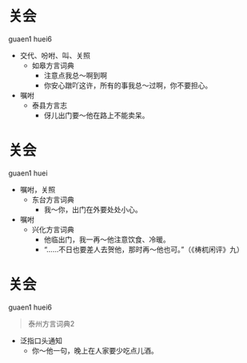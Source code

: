 # 关会
guaen1 huei6
+ 交代、吩咐、叫、关照
  * 如皋方言词典
    - 注意点我总～啊到啊
    - 你安心蹾吖这许，所有的事我总～过啊，你不要担心。
+ 嘱咐
  * 泰县方言志
    - 伢儿出门要～他在路上不能卖呆。

# 关会
guaen1 huei
+ 嘱咐，关照
  * 东台方言词典
    - 我～你，出门在外要处处小心。
+ 嘱咐
  * 兴化方言词典
    - 他临出门，我一再～他注意饮食、冷暖。
    - “……不日也要差人去贺他，那时再～他也可。”（《梼杌闲评》九）

# 关会
guaen1 huei6
> 泰州方言词典2
- 泛指口头通知
  - 你～他一句，晚上在人家要少吃点儿酒。
